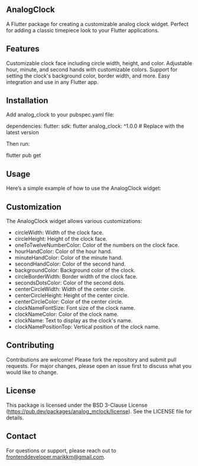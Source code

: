 ## AnalogClock

A Flutter package for creating a customizable analog clock widget. Perfect for adding a classic
timepiece look to your Flutter applications.

## Features

Customizable clock face including circle width, height, and color.
Adjustable hour, minute, and second hands with customizable colors.
Support for setting the clock's background color, border width, and more.
Easy integration and use in any Flutter app.

## Installation

Add analog_clock to your pubspec.yaml file:

dependencies:
flutter:
sdk: flutter
analog_clock: ^1.0.0 # Replace with the latest version

Then run:

flutter pub get

## Usage

Here’s a simple example of how to use the AnalogClock widget:

<script src="https://gist.github.com/mari431/60f27968f4dcf08a99b58308c8c5cfc2.js"></script>

## Customization

The AnalogClock widget allows various customizations:

* circleWidth: Width of the clock face.
* circleHeight: Height of the clock face.
* oneToTwelveNumberColor: Color of the numbers on the clock face.
* hourHandColor: Color of the hour hand.
* minuteHandColor: Color of the minute hand.
* secondHandColor: Color of the second hand.
* backgroundColor: Background color of the clock.
* circleBorderWidth: Border width of the clock face.
* secondsDotsColor: Color of the second dots.
* centerCircleWidth: Width of the center circle.
* centerCircleHeight: Height of the center circle.
* centerCircleColor: Color of the center circle.
* clockNameFontSize: Font size of the clock name.
* clockNameColor: Color of the clock name.
* clockName: Text to display as the clock's name.
* clockNamePositionTop: Vertical position of the clock name.

## Contributing

Contributions are welcome! Please fork the repository and submit pull requests. For major changes, please open an issue first to discuss what you would like to change.

## License

This package is licensed under the BSD 3-Clause License (https://pub.dev/packages/analog_mclock/license). See the LICENSE file for details.


## Contact

For questions or support, please reach out to frontenddeveloper.marikkm@gmail.com.


